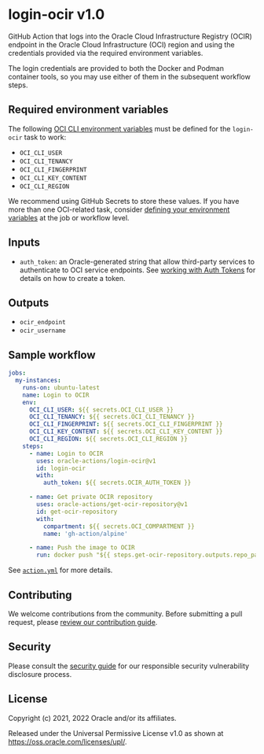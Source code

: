 # login-ocir v1.0

GitHub Action that logs into the Oracle Cloud Infrastructure Registry (OCIR)
endpoint in the Oracle Cloud Infrastructure (OCI) region and using the credentials
provided via the required environment variables.

The login credentials are provided to both the Docker and Podman container
tools, so you may use either of them in the subsequent workflow steps.

## Required environment variables

The following [OCI CLI environment variables][1] must be defined for the
`login-ocir` task to work:

* `OCI_CLI_USER`
* `OCI_CLI_TENANCY`
* `OCI_CLI_FINGERPRINT`
* `OCI_CLI_KEY_CONTENT`
* `OCI_CLI_REGION`

We recommend using GitHub Secrets to store these values. If you have more than
one OCI-related task, consider [defining your environment variables][2] at
the job or workflow level.

## Inputs

* `auth_token`: an Oracle-generated string that allow third-party services to
  authenticate to OCI service endpoints. See [working with Auth Tokens][AUTH]
  for details on how to create a token.

## Outputs

* `ocir_endpoint`
* `ocir_username`

## Sample workflow

```yaml
jobs:
  my-instances:
    runs-on: ubuntu-latest
    name: Login to OCIR
    env:
      OCI_CLI_USER: ${{ secrets.OCI_CLI_USER }}
      OCI_CLI_TENANCY: ${{ secrets.OCI_CLI_TENANCY }}
      OCI_CLI_FINGERPRINT: ${{ secrets.OCI_CLI_FINGERPRINT }}
      OCI_CLI_KEY_CONTENT: ${{ secrets.OCI_CLI_KEY_CONTENT }}
      OCI_CLI_REGION: ${{ secrets.OCI_CLI_REGION }}
    steps:
      - name: Login to OCIR
        uses: oracle-actions/login-ocir@v1
        id: login-ocir
        with:
          auth_token: ${{ secrets.OCIR_AUTH_TOKEN }}

      - name: Get private OCIR repository
        uses: oracle-actions/get-ocir-repository@v1
        id: get-ocir-repository
        with:
          compartment: ${{ secrets.OCI_COMPARTMENT }}
          name: 'gh-action/alpine'

      - name: Push the image to OCIR
        run: docker push "${{ steps.get-ocir-repository.outputs.repo_path }}:latest"
```

See [`action.yml`](./action.yml) for more details.

## Contributing

We welcome contributions from the community. Before submitting a pull
request, please [review our contribution guide](./CONTRIBUTING.md).

## Security

Please consult the [security guide](./SECURITY.md) for our responsible security
vulnerability disclosure process.

## License

Copyright (c) 2021, 2022 Oracle and/or its affiliates.

Released under the Universal Permissive License v1.0 as shown at
<https://oss.oracle.com/licenses/upl/>.

[1]: https://docs.oracle.com/en-us/iaas/Content/API/SDKDocs/clienvironmentvariables.htm
[2]: https://docs.github.com/en/actions/learn-github-actions/environment-variables
[AUTH]: https://docs.oracle.com/en-us/iaas/Content/Identity/Tasks/managingcredentials.htm#Working
